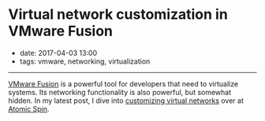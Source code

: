 # Virtual network customization in VMware Fusion

- date: 2017-04-03 13:00
- tags: vmware, networking, virtualization

----

[VMware Fusion](http://www.vmware.com/products/fusion.html) is a
powerful tool for developers that need to virtualize systems. Its
networking functionality is also powerful, but somewhat hidden. In
my latest post, I dive into [customizing virtual
networks](https://spin.atomicobject.com/2017/04/03/vmware-fusion-custom-virtual-networks/)
over at [Atomic Spin](https://spin.atomicobject.com/).

